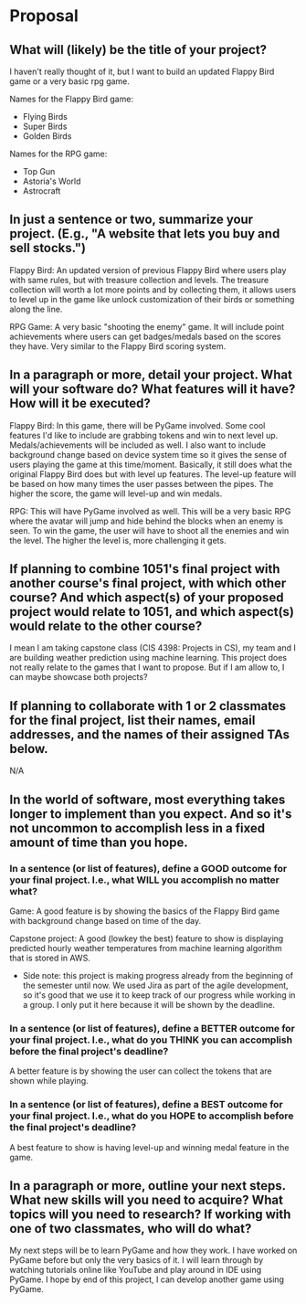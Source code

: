 # Proposal

## What will (likely) be the title of your project?

I haven't really thought of it, but I want to build an updated Flappy Bird game or
a very basic rpg game.

Names for the Flappy Bird game:
+ Flying Birds
+ Super Birds
+ Golden Birds

Names for the RPG game:
+ Top Gun
+ Astoria's World
+ Astrocraft

## In just a sentence or two, summarize your project. (E.g., "A website that lets you buy and sell stocks.")

Flappy Bird: An updated version of previous Flappy Bird where users play with same rules, but
with treasure collection and levels. The treasure collection will worth a lot more points and by
collecting them, it allows users to level up in the game like unlock customization of
their birds or something along the line.

RPG Game: A very basic "shooting the enemy" game. It will include point achievements 
where users can get badges/medals based on the scores they have. Very similar to the
Flappy Bird scoring system.

## In a paragraph or more, detail your project. What will your software do? What features will it have? How will it be executed?

Flappy Bird: In this game, there will be PyGame involved. Some cool features I'd like
to include are grabbing tokens and win to next level up. Medals/achievements will be
included as well. I also want to include background change based on device system time
so it gives the sense of users playing the game at this time/moment.
Basically, it still does what the original Flappy Bird does but
with level up features. The level-up feature will be based on how many times the user
passes between the pipes. The higher the score, the game will level-up and win medals.

RPG: This will have PyGame involved as well. This will be a very basic RPG where 
the avatar will jump and hide behind the blocks when an enemy is seen. To win the game,
the user will have to shoot all the enemies and win the level. The higher the level is,
more challenging it gets.

## If planning to combine 1051's final project with another course's final project, with which other course? And which aspect(s) of your proposed project would relate to 1051, and which aspect(s) would relate to the other course?

I mean I am taking capstone class (CIS 4398: Projects in CS), my team and I are building
weather prediction using machine learning. This project does not really relate to the
games that I want to propose. But if I am allow to, I can maybe showcase both projects?

## If planning to collaborate with 1 or 2 classmates for the final project, list their names, email addresses, and the names of their assigned TAs below.

N/A

## In the world of software, most everything takes longer to implement than you expect. And so it's not uncommon to accomplish less in a fixed amount of time than you hope.

### In a sentence (or list of features), define a GOOD outcome for your final project. I.e., what WILL you accomplish no matter what?

Game: A good feature is by showing the basics of the Flappy Bird game with background change
based on time of the day.

Capstone project: A good (lowkey the best) feature to show is displaying predicted hourly weather
temperatures from machine learning algorithm that is stored in AWS.
+ Side note: this project is making progress already from the beginning of the semester
until now. We used Jira as part of the agile development, so it's good that we use it
to keep track of our progress while working in a group. I only put it here because it
will be shown by the deadline.

### In a sentence (or list of features), define a BETTER outcome for your final project. I.e., what do you THINK you can accomplish before the final project's deadline?

A better feature is by showing the user can collect the tokens that are shown while
playing.

### In a sentence (or list of features), define a BEST outcome for your final project. I.e., what do you HOPE to accomplish before the final project's deadline?

A best feature to show is having level-up and winning medal feature in the game.

## In a paragraph or more, outline your next steps. What new skills will you need to acquire? What topics will you need to research? If working with one of two classmates, who will do what?

My next steps will be to learn PyGame and how they work. I have worked on PyGame before
but only the very basics of it. I will learn through by watching tutorials online like
YouTube and play around in IDE using PyGame. I hope by end of this project, I can
develop another game using PyGame.

